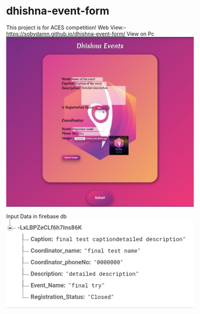 # dhishna-event-form
This project is for ACES competition!
Web View:- https://sobydamn.github.io/dhishna-event-form/
View on Pc
![PC View](/about/pcView.jpg)

Input Data in firebase db
![FirebaseDB](/about/dataInFireBase.jpg)
